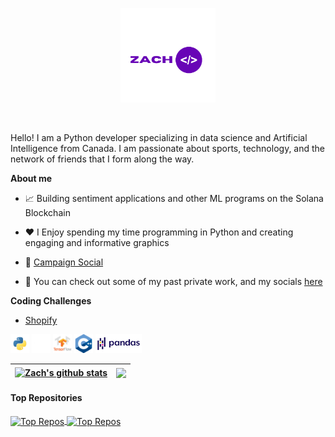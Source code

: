 <p align="center"><a href="https://zachfrank.dev"><img width="30%" alt="Hello, I'm Zach, AI and ML Engineer" src="./assets/logo.png" /></a></p>
<br />

Hello! I am a Python developer specializing in data science and Artificial Intelligence from Canada. 
I am passionate about sports, technology, and the network of friends that I form along the way.
<br />

**About me**

- 📈 Building sentiment applications and other ML programs on the Solana Blockchain

- ❤️ I Enjoy spending my time programming in Python and creating engaging and informative graphics

- 💼 [Campaign Social](https://www.campaignsocial.us/)

- 💬 You can check out some of my past private work, and my socials [here](https://zachfrank.dev)

**Coding Challenges**
- [Shopify](https://github.com/Shopify/eng-intern-assessment-data/pull/4)

<code><img height="30" alt="python" src="https://raw.githubusercontent.com/github/explore/80688e429a7d4ef2fca1e82350fe8e3517d3494d/topics/python/python.png"></code>
<code><img height="30" alt="flask" src="./assets/flask-removebg-preview.png"></code>
<code><img height="30" alt="tensorflow" src="https://raw.githubusercontent.com/github/explore/80688e429a7d4ef2fca1e82350fe8e3517d3494d/topics/tensorflow/tensorflow.png"></code>
<code><img height="30" alt="cpp" src="./assets/cpp-removebg-preview.png"></code>
<code><img height="30" alt="cpp" src="./assets/Pandas_logo.svg"></code>

| <a href="https://github.com/Chief-Zach"><img align="center" src="https://github-readme-stats.vercel.app/api?username=chief-zach&show_icons=true&count_private=true&theme=transparent&hide_border=true" alt="Zach's github stats" /></a> | <a href="https://github.com/Chief-Zach"><img align="center" src="https://github-readme-stats.vercel.app/api/top-langs/?username=chief-zach&layout=compact&hide_border=true&show_icons=true&theme=transparent" /></a> |
|-----------------------------------------------------------------------------------------------------------------------------------------------------------------------------------------------------------------------------------------|----------------------------------------------------------------------------------------------------------------------------------------------------------------------------------------------------------------------|

#### Top Repositories


<a href="https://github.com/Chief-Zach/GeneticLearningJS">
  <img align="center" src="https://github-readme-stats.vercel.app/api/pin/?username=chief-zach&repo=GeneticLearningJS&theme=transparent&hide_border=true" alt="Top Repos"/>
</a>
<a href="https://github.com/Chief-Zach/twitter-image-recognition">
  <img align="center" src="https://github-readme-stats.vercel.app/api/pin/?username=chief-zach&repo=twitter-image-recognition&theme=transparent&hide_border=true" alt="Top Repos"/>
</a>

<br />
